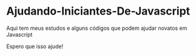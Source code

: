 # Ajudando-Iniciantes-De-Javascript


Aqui tem meus estudos e alguns códigos que podem ajudar novatos em Javascript

Espero que isso ajude!

